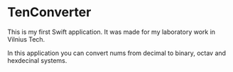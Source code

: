 # TenConverter

This is my first Swift application.
It was made for my laboratory work in Vilnius Tech.

In this application you can convert nums from decimal to binary, octav and hexdecinal systems.
